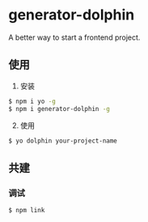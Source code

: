 # generator-dolphin
A better way to start a frontend project.

## 使用

1. 安装
```bash
$ npm i yo -g 
$ npm i generator-dolphin -g
```
2. 使用

```bash
$ yo dolphin your-project-name
```

## 共建

### 调试
```bash
$ npm link
```